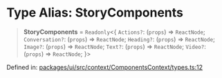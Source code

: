 # Type Alias: StoryComponents

> **StoryComponents** = `Readonly`\<\{ `Actions?`: (`props`) => `ReactNode`; `Conversation?`: (`props`) => `ReactNode`; `Heading?`: (`props`) => `ReactNode`; `Image?`: (`props`) => `ReactNode`; `Text?`: (`props`) => `ReactNode`; `Video?`: (`props`) => `ReactNode`; \}\>

Defined in: [packages/ui/src/context/ComponentsContext/types.ts:12](https://github.com/laruss/react-text-game/blob/3f24f1ae69cb46d4c796e3e7af2e5d08bb0359c7/packages/ui/src/context/ComponentsContext/types.ts#L12)

